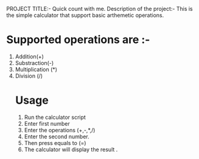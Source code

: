 PROJECT TITLE:- Quick count with me.
Description of the project:- This is the simple calculator that support basic arthemetic operations.
# Supported operations are :-
1) Addition(+)
2) Substraction(-)
3) Multiplication (*)
4) Division (/)
   # Usage
   1) Run the calculator script
   2) Enter first number
   3) Enter the operations (+,-,*,/)
   4) Enter the second number.
   5) Then press equals to (=)
   6) The calculator will display the result .   
